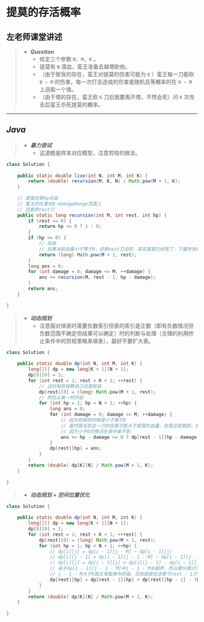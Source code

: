 # 提莫的存活概率

## 左老师课堂讲述

> - ***Question***
>   - 给定三个参数 `N, M, K` 。
>   - 提莫有 `N` 滴血，蛮王准备去越塔砍他。
>   - （由于致盲的存在，蛮王对提莫的伤害可能为 `0` ）蛮王每一刀能砍 `0 ~ M` 的伤害，每一次打击造成的伤害是随机且等概率的在 `0 ~ M` 上选取一个值。
>   - （由于塔的存在，蛮王砍 `K` 刀后就要离开塔，不然会死）问 `K` 次攻击后蛮王杀死提莫的概率。

---

## *Java*

> - ***暴力尝试***
>   - 这道题是样本对应模型，注意剪枝的做法。

```java
class Solution {
    
    public static double live(int N, int M, int K) {
        return (double) recursion(M, K, N) / Math.pow(M + 1, K);
    }
    
    // 提莫还剩hp点血
    // 蛮王的伤害在0-damageRange范围上
    // 还能砍rest刀
    public static long recursion(int M, int rest, int hp) {
        if (rest == 0) {
            return hp <= 0 ? 1 : 0;
        }
        if (hp <= 0) {
            // 剪枝
            // 如果当前血量小于等于0，还剩rest刀没砍，其实提莫已经死了，下面所有的分支经过计算有M+1的rest次方个成功点
            return (long) Math.pow(M + 1, rest);
        }
        long ans = 0;
        for (int damage = 0; damage <= M; ++damage) {
            ans += recursion(M, rest - 1, hp - damage);
        }
        return ans;
    }
    
}
```

> - ***动态规划***
>   - 注意面对填表时需要负数索引但表的索引是正数（即有负数情况但负数范围不确定但结果可以确定）时的判断与处理（合理的利用终止条件中的剪枝策略来填表），最好不要扩大表。

```java
class Solution {
    
    public static double dp(int N, int M, int K) {
        long[][] dp = new long[K + 1][N + 1];
        dp[0][0] = 1;
        for (int rest = 1; rest < K + 1; ++rest) {
            // 这时候剪枝算自己这里层级
            dp[rest][0] = (long) Math.pow(M + 1, rest);
            // 然后从第一列开始
            for (int hp = 1; hp < N + 1; ++hp) {
                long ans = 0;
                for (int damage = 0; damage <= M; ++damage) {
                    // 因为剪枝的时候是小于等于0
                    // 虽然我当前这一刀的伤害可能大于提莫的血量，但我还是能砍，我剪我下面的分支，不能把我这一层剪掉
                    // 因为小于0的情况在表中拿不到
                    ans += hp - damage >= 0 ? dp[rest - 1][hp - damage] : (long) Math.pow(M + 1, rest - 1);
                }
                dp[rest][hp] = ans;
            }
        }
        return (double) dp[K][N] / Math.pow(M + 1, K);
    }
    
}
```

> - ***动态规划 + 空间位置优化***

```java
class Solution {
    
    public static double dp(int N, int M, int K) {
        long[][] dp = new long[K + 1][N + 1];
        dp[0][0] = 1;
        for (int rest = 1; rest < K + 1; ++rest) {
            dp[rest][0] = (long) Math.pow(M + 1, rest);
            for (int hp = 1; hp < N + 1; ++hp) {
                // dp[i][j] = dp[i - 1][j - M] ~ dp[i - 1][j]
                // dp[i][j - 1] = dp[i - 1][j - 1 - M] ~ dp[i - 1][j - 1]
                // dp[i][j] = dp[i - 1][j] + dp[i][j - 1] - dp[i - 1][j - 1 - M]
                // 由于dp[i - 1][j - 1 - M]中j - 1 - M会越界，所以要分类讨论
                // j - 1 - M大于0就正常取表中的值，否则就是在还剩下rest - 1刀时血量hp小于0的情况，按照剪枝策略，对应值为Math.pow(M + 1, rest - 1)
                dp[rest][hp] = dp[rest - 1][hp] + dp[rest][hp - 1] - (hp - 1 - M > 0 ? dp[rest - 1][hp - 1 - M] : (long) Math.pow(M + 1, rest - 1));
            }
        }
        return (double) dp[K][N] / Math.pow(M + 1, K);
    }
    
}
```
